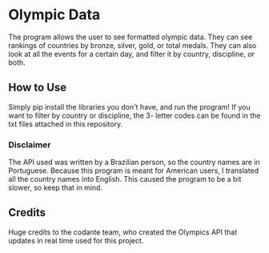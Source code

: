 # Olympic Data

The program allows the user to see formatted olympic data. They can see rankings of countries by bronze, silver, gold, or total medals. They can also look at all the events for a certain day, and filter it by country, discipline, or both. 

## How to Use

Simply pip install the libraries you don't have, and run the program! If you want to filter by country or discipline, the 3- letter codes can be found in the txt files attached in this repository.

### Disclaimer

The API used was written by a Brazilian person, so the country names are in Portuguese. Because this program is meant for American users, I translated all the country names into English. This caused the program to be a bit slower, so keep that in mind.

## Credits

Huge credits to the codante team, who created the Olympics API that updates in real time used for this project.
